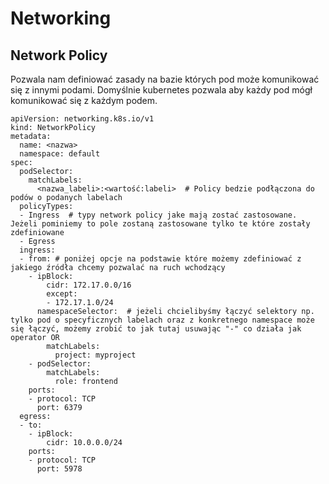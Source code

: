 # Networking

## Network Policy

Pozwala nam definiować zasady na bazie których pod może komunikować się z innymi podami. Domyślnie kubernetes pozwala aby każdy pod mógł komunikować się z każdym podem.

```text
apiVersion: networking.k8s.io/v1 
kind: NetworkPolicy 
metadata: 
  name: <nazwa> 
  namespace: default 
spec: 
  podSelector: 
    matchLabels: 
      <nazwa_labeli>:<wartość:labeli>  # Policy bedzie podłączona do podów o podanych labelach
  policyTypes: 
  - Ingress  # typy network policy jake mają zostać zastosowane. Jeżeli pominiemy to pole zostaną zastosowane tylko te które zostały zdefiniowane
  - Egress 
  ingress: 
  - from: # poniżej opcje na podstawie które możemy zdefiniować z jakiego źródła chcemy pozwalać na ruch wchodzący  
    - ipBlock: 
        cidr: 172.17.0.0/16 
        except: 
        - 172.17.1.0/24 
      namespaceSelector:  # jeżeli chcielibyśmy łączyć selektory np. tylko pod o specyficznych labelach oraz z konkretnego namespace może się łączyć, możemy zrobić to jak tutaj usuwając "-" co działa jak operator OR
        matchLabels: 
          project: myproject 
    - podSelector: 
        matchLabels: 
          role: frontend 
    ports: 
    - protocol: TCP 
      port: 6379 
  egress: 
  - to: 
    - ipBlock: 
        cidr: 10.0.0.0/24 
    ports: 
    - protocol: TCP 
      port: 5978
```

